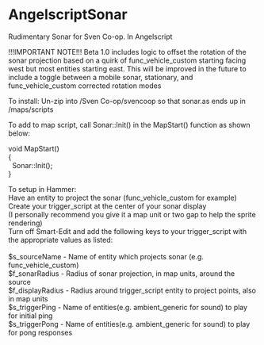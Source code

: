 # AngelscriptSonar
Rudimentary Sonar for Sven Co-op. In Angelscript

!!!IMPORTANT NOTE!!!
Beta 1.0 includes logic to offset the rotation of the sonar projection based on a quirk of func_vehicle_custom starting facing west but most entities starting east. This will be improved in the future to include a toggle between a mobile sonar, stationary, and func_vehicle_custom corrected rotation modes

To install:
Un-zip into /Sven Co-op/svencoop so that sonar.as ends up in /maps/scripts

To add to map script, call Sonar::Init() in the MapStart() function as shown below:

void MapStart() <br>
{ <br>
  &nbsp;&nbsp;Sonar::Init(); <br>
} <br>
 
To setup in Hammer: <br>
Have an entity to project the sonar (func_vehicle_custom for example) <br>
Create your trigger_script at the center of your sonar display <br>
(I personally recommend you give it a map unit or two gap to help the sprite rendering)<br>
Turn off Smart-Edit and add the following keys to your trigger_script with the appropriate values as listed: <br>
<br>
$s_sourceName - Name of entity which projects sonar (e.g. func_vehicle_custom) <br>
$f_sonarRadius - Radius of sonar projection, in map units, around the source <br>
$f_displayRadius - Radius around trigger_script entity to project points, also in map units <br>
$s_triggerPing -  Name of entities(e.g. ambient_generic for sound) to play for initial ping <br>
$s_triggerPong - Name of entities(e.g. ambient_generic for sound) to play for pong responses <br>
